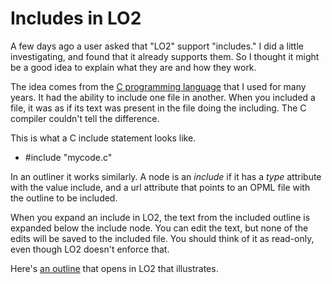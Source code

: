# Includes in LO2
A few days ago a user asked that "LO2" support "includes." I did a little investigating, and found that it already supports them. So I thought it might be a good idea to explain what they are and how they work. 

The idea comes from the <a href="https://en.wikipedia.org/wiki/C_(programming_language)">C programming language</a> that I used for many years. It had the ability to include one file in another. When you included a file, it was as if its text was present in the file doing the including. The C compiler couldn't tell the difference. 

This is what a C include statement looks like. 
* #include "mycode.c"

In an outliner it works similarly. A node is an <i>include</i> if it has a <i>type</i> attribute with the value include, and a url attribute that points to an OPML file with the outline to be included. 

When you expand an include in LO2, the text from the included outline is expanded below the include node. You can edit the text, but none of the edits will be saved to the included file. You should think of it as read-only, even though LO2 doesn't enforce that. 

Here's <a href="http://instantoutliner.com/mi">an outline</a> that opens in LO2 that illustrates. 

